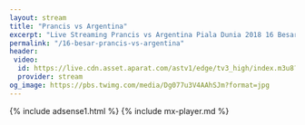```yaml
---
layout: stream
title: "Prancis vs Argentina"
excerpt: "Live Streaming Prancis vs Argentina Piala Dunia 2018 16 Besar Babak Knock Out"
permalink: "/16-besar-prancis-vs-argentina"
header:
 video:
  id: https://live.cdn.asset.aparat.com/astv1/edge/tv3_high/index.m3u8?wmsAuthSign=618ec5a28a2ec620ac62d63c3f7124bd
  provider: stream
og_image: https://pbs.twimg.com/media/Dg077u3V4AAhSJm?format=jpg
---
```

{% include adsense1.html %}
{% include mx-player.md %}

